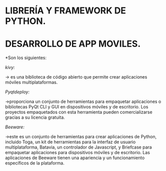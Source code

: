 # LIBRERÍA Y FRAMEWORK DE PYTHON.
# DESARROLLO DE APP MOVILES.
*Son los siguientes:

*kivy:* 

→ es una biblioteca de código abierto que permite crear aplicaciones móviles multiplataformas.

*Pyqtdeploy:*

 →proporciona un conjunto de herramientas para empaquetar aplicaciones o bibliotecas PyQt CLI y GUI en dispositivos móviles y de escritorio. Los proyectos empaquetados con esta herramienta pueden comercializarse gracias a su licencia gratuita.

 *Beeware:*
 
 →este es un conjunto de herramientas para crear aplicaciones de Python, incluido Toga, un kit de herramientas para la interfaz de usuario multiplataforma, Batavia, un controlador de Javascript, y Briefcase para empaquetar aplicaciones para dispositivos móviles y de escritorio. Las aplicaciones de Beeware tienen una apariencia y un funcionamiento específicos de la plataforma.